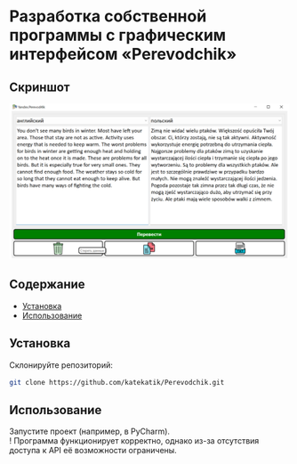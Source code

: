 # Разработка собственной программы с графическим интерфейсом «Perevodchik»

## Скриншот
![Программа в действии](screenshot.png)

## Содержание

- [Установка](#установка)
- [Использование](#использование)

## Установка

Склонируйте репозиторий:
```sh
git clone https://github.com/katekatik/Perevodchik.git
```    

## Использование

Запустите проект (например, в PyCharm).<br>
! Программа функционирует корректно, однако из-за отсутствия доступа к API её возможности ограничены. 
    
    

